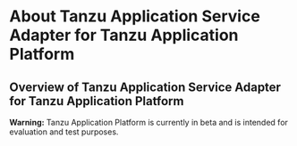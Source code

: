 # About Tanzu Application Service Adapter for Tanzu Application Platform

## Overview of Tanzu Application Service Adapter for Tanzu Application Platform

<p class="note warning">
<strong>Warning:</strong> Tanzu Application Platform is currently in
    beta and is intended for evaluation and test purposes.
</p>
